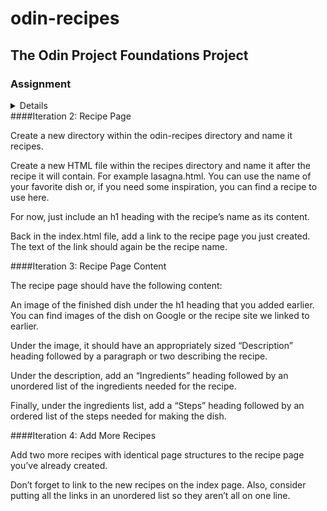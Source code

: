 # odin-recipes

## The Odin Project Foundations Project

<assignment>
<sumary><h3>Assignment</h3></sumary>

  <details>
  <sumary><h4>Iteration 1: Initial Structure</h4></sumary>

  Within the odin-recipes directory, create an index.html file.

  Fill it out with the usual boilerplate HTML and add an h1 heading “Odin Recipes” to the body.
</details>
  ####Iteration 2: Recipe Page

  Create a new directory within the odin-recipes directory and name it recipes.

  Create a new HTML file within the recipes directory and name it after the recipe it will contain. For example lasagna.html. You can use the name of your favorite dish or, if you need some inspiration, you can find a recipe to use here.

  For now, just include an h1 heading with the recipe’s name as its content.

  Back in the index.html file, add a link to the recipe page you just created. The text of the link should again be the recipe name.

  ####Iteration 3: Recipe Page Content

  The recipe page should have the following content:


  An image of the finished dish under the h1 heading that you added earlier. You can find images of the dish on Google or the recipe site we linked to earlier.

  Under the image, it should have an appropriately sized “Description” heading followed by a paragraph or two describing the recipe.

  Under the description, add an “Ingredients” heading followed by an unordered list of the ingredients needed for the recipe.

  Finally, under the ingredients list, add a “Steps” heading followed by an ordered list of the steps needed for making the dish.

  ####Iteration 4: Add More Recipes

  Add two more recipes with identical page structures to the recipe page you’ve already created.

  Don’t forget to link to the new recipes on the index page. Also, consider putting all the links in an unordered list so they aren’t all on one line.
</assignment>
